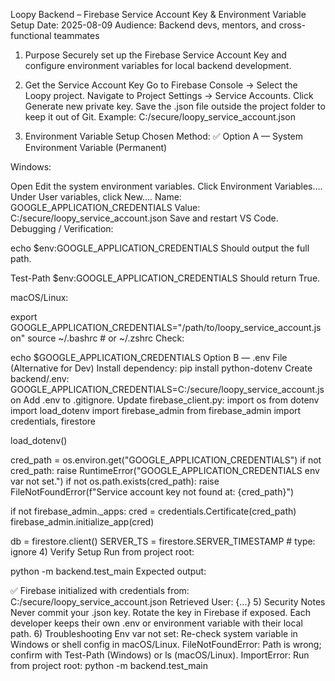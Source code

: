 Loopy Backend – Firebase Service Account Key & Environment Variable Setup
Date: 2025-08-09
Audience: Backend devs, mentors, and cross-functional teammates

1) Purpose
Securely set up the Firebase Service Account Key and configure environment variables for local backend development.

2) Get the Service Account Key
Go to Firebase Console → Select the Loopy project.
Navigate to Project Settings → Service Accounts.
Click Generate new private key.
Save the .json file outside the project folder to keep it out of Git. Example: C:/secure/loopy_service_account.json
3) Environment Variable Setup
Chosen Method: ✅ Option A — System Environment Variable (Permanent)

Windows:

Open Edit the system environment variables.
Click Environment Variables….
Under User variables, click New….
Name: GOOGLE_APPLICATION_CREDENTIALS
Value: C:/secure/loopy_service_account.json
Save and restart VS Code.
Debugging / Verification:

echo $env:GOOGLE_APPLICATION_CREDENTIALS
Should output the full path.

Test-Path $env:GOOGLE_APPLICATION_CREDENTIALS
Should return True.

macOS/Linux:

export GOOGLE_APPLICATION_CREDENTIALS="/path/to/loopy_service_account.json"
source ~/.bashrc   # or ~/.zshrc
Check:

echo $GOOGLE_APPLICATION_CREDENTIALS
Option B — .env File (Alternative for Dev)
Install dependency:
pip install python-dotenv
Create backend/.env:
GOOGLE_APPLICATION_CREDENTIALS=C:/secure/loopy_service_account.json
Add .env to .gitignore.
Update firebase_client.py:
import os
from dotenv import load_dotenv
import firebase_admin
from firebase_admin import credentials, firestore

load_dotenv()

cred_path = os.environ.get("GOOGLE_APPLICATION_CREDENTIALS")
if not cred_path:
    raise RuntimeError("GOOGLE_APPLICATION_CREDENTIALS env var not set.")
if not os.path.exists(cred_path):
    raise FileNotFoundError(f"Service account key not found at: {cred_path}")

if not firebase_admin._apps:
    cred = credentials.Certificate(cred_path)
    firebase_admin.initialize_app(cred)

db = firestore.client()
SERVER_TS = firestore.SERVER_TIMESTAMP  # type: ignore
4) Verify Setup
Run from project root:

python -m backend.test_main
Expected output:

✅ Firebase initialized with credentials from: C:/secure/loopy_service_account.json
Retrieved User: {...}
5) Security Notes
Never commit your .json key.
Rotate the key in Firebase if exposed.
Each developer keeps their own .env or environment variable with their local path.
6) Troubleshooting
Env var not set: Re-check system variable in Windows or shell config in macOS/Linux.
FileNotFoundError: Path is wrong; confirm with Test-Path (Windows) or ls (macOS/Linux).
ImportError: Run from project root:
python -m backend.test_main